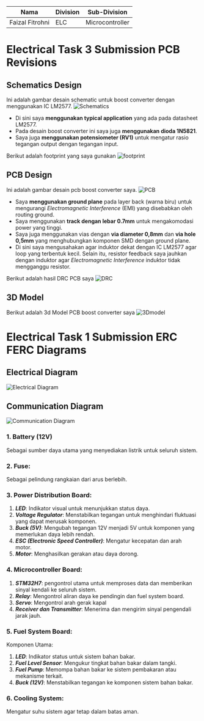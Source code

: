 | Nama  | Division        | Sub-Division  |
| ----- | ---------- | ---------- |
| Faizal Fitrohni   | ELC | Microcontroller |

# Electrical Task 3 Submission PCB Revisions
## Schematics Design
Ini adalah gambar desain schematic untuk boost converter dengan menggunakan IC LM2577.
![Schematics](images/schematics.png)
- Di sini saya __menggunakan typical application__ yang ada pada datasheet LM2577. 
- Pada desain boost converter ini saya juga __menggunakan dioda 1N5821__.
- Saya juga __menggunakan potensiometer (RV1)__ untuk mengatur rasio tegangan output dengan tegangan input.

Berikut adalah footprint yang saya gunakan
![footprint](images/footprint.png)

## PCB Design
Ini adalah gambar desain pcb boost converter saya.
![PCB](images/pcb.png)
- Saya __menggunakan ground plane__ pada layer back (warna biru) untuk mengurangi _Electromagnetic Interference_ (EMI) yang disebabkan oleh routing ground.
- Saya menggunakan __track dengan lebar 0.7mm__ untuk mengakomodasi power yang tinggi.
- Saya juga menggunakan vias dengan __via diameter 0,8mm__ dan __via hole 0,5mm__ yang menghubungkan komponen SMD dengan ground plane.
- Di sini saya mengusahakan agar induktor dekat dengan IC LM2577 agar loop yang terbentuk kecil. Selain itu, resistor feedback saya jauhkan dengan induktor agar _Electromagnetic Interference_ induktor tidak mengganggu resistor.

Berikut adalah hasil DRC PCB saya
![DRC](images/DRC.png)

## 3D Model
Berikut adalah 3d Model PCB boost converter saya
![3Dmodel](images/3Dmodel.png)


# Electrical Task 1 Submission ERC FERC Diagrams

## Electrical Diagram

![Electrical Diagram](images/electrical.png)

## Communication Diagram
![Communication Diagram](images/communication.png)

### 1. Battery (12V)
Sebagai sumber daya utama yang menyediakan listrik untuk seluruh sistem.
### 2. Fuse:
Sebagai pelindung rangkaian dari arus berlebih.

### 3. Power Distribution Board:
1. ___LED___: Indikator visual untuk menunjukkan status daya.
2. ___Voltage Regulator___: Menstabilkan tegangan untuk menghindari fluktuasi yang dapat merusak komponen.
3. ___Buck (5V)___: Mengubah tegangan 12V menjadi 5V untuk komponen yang memerlukan daya lebih rendah.
4. ___ESC (Electronic Speed Controller)___: Mengatur kecepatan dan arah motor.
5. ___Motor___: Menghasilkan gerakan atau daya dorong.

### 4. Microcontroller Board:
1. ___STM32H7___: pengontrol utama untuk memproses data dan memberikan sinyal kendali ke seluruh sistem.
2. ___Relay___: Mengontrol aliran daya ke  pendingin dan fuel system board.
3. ___Servo___: Mengontrol arah gerak kapal 
4. ___Receiver dan Transmitter___: Menerima dan mengirim sinyal pengendali jarak jauh.

### 5. Fuel System Board:
Komponen Utama:
1. ___LED___: Indikator status untuk sistem bahan bakar.
2. ___Fuel Level Sensor___: Mengukur tingkat bahan bakar dalam tangki.
3. ___Fuel Pump___: Memompa bahan bakar ke sistem pembakaran atau mekanisme terkait.
4. ___Buck (12V)___: Menstabilkan tegangan ke komponen sistem bahan bakar.

### 6. Cooling System:
Mengatur suhu sistem agar tetap dalam batas aman.